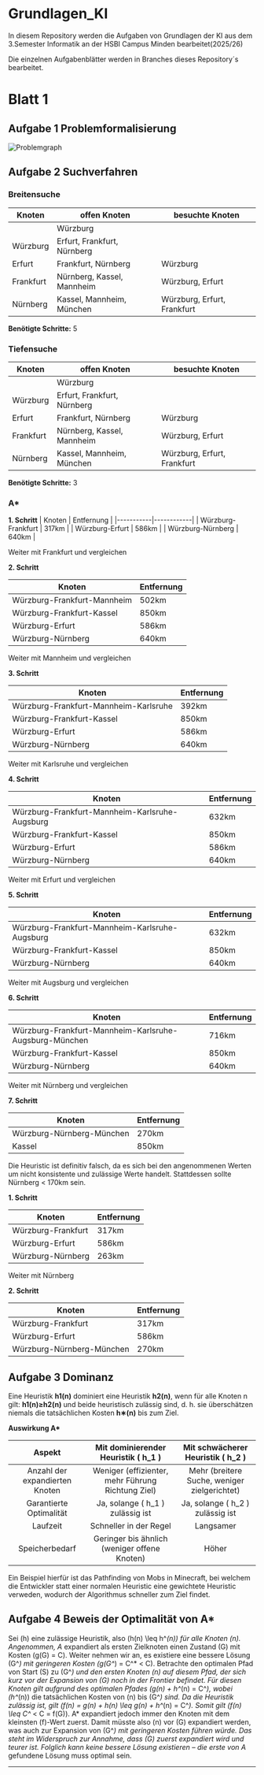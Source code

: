 # Grundlagen_KI

In diesem Repository werden die Aufgaben von Grundlagen der KI aus dem 3.Semester Informatik an der HSBI Campus Minden bearbeitet(2025/26)

Die einzelnen Aufgabenblätter werden in Branches dieses Repository´s bearbeitet.

# Blatt 1

## Aufgabe 1 Problemformalisierung

![Problemgraph](Problemformalisierung_Elben_Orks.drawio.png)

## Aufgabe 2 Suchverfahren

### Breitensuche

| Knoten    | offen Knoten                | besuchte Knoten             |
|-----------|-----------------------------|-----------------------------|
|           | Würzburg                    |                             |
| Würzburg  | Erfurt, Frankfurt, Nürnberg |                             |
| Erfurt    | Frankfurt, Nürnberg         | Würzburg                    |
| Frankfurt | Nürnberg, Kassel, Mannheim  | Würzburg, Erfurt            |
| Nürnberg  | Kassel, Mannheim, München   | Würzburg, Erfurt, Frankfurt |

**Benötigte Schritte:** 5 

### Tiefensuche

| Knoten    | offen Knoten                | besuchte Knoten             |
|-----------|-----------------------------|-----------------------------|
|           | Würzburg                    |                             |
| Würzburg  | Erfurt, Frankfurt, Nürnberg |                             |
| Erfurt    | Frankfurt, Nürnberg         | Würzburg                    |
| Frankfurt | Nürnberg, Kassel, Mannheim  | Würzburg, Erfurt            |
| Nürnberg  | Kassel, Mannheim, München   | Würzburg, Erfurt, Frankfurt |

**Benötigte Schritte:** 3

### A*

**1. Schritt** 
| Knoten    | Entfernung |
|-----------|------------|
| Würzburg-Frankfurt | 317km      |
| Würzburg-Erfurt    | 586km      |
| Würzburg-Nürnberg  | 640km      |

Weiter mit Frankfurt und vergleichen

**2. Schritt**

| Knoten                      | Entfernung |
|-----------------------------|------------|
| Würzburg-Frankfurt-Mannheim | 502km      |
| Würzburg-Frankfurt-Kassel   | 850km      |
| Würzburg-Erfurt             | 586km      |
| Würzburg-Nürnberg           | 640km      |

Weiter mit Mannheim und vergleichen

**3. Schritt**

| Knoten    | Entfernung |
|-----------|------------|
| Würzburg-Frankfurt-Mannheim-Karlsruhe | 392km      |
| Würzburg-Frankfurt-Kassel    | 850km      |
| Würzburg-Erfurt    | 586km      |
| Würzburg-Nürnberg  | 640km      |

Weiter mit Karlsruhe und vergleichen

**4. Schritt**

| Knoten   | Entfernung |
|----------|------------|
| Würzburg-Frankfurt-Mannheim-Karlsruhe-Augsburg | 632km      |
| Würzburg-Frankfurt-Kassel   | 850km      |
| Würzburg-Erfurt   | 586km      |
| Würzburg-Nürnberg | 640km      |

Weiter mit Erfurt und vergleichen

**5. Schritt**

| Knoten   | Entfernung |
|----------|------------|
| Würzburg-Frankfurt-Mannheim-Karlsruhe-Augsburg | 632km      |
| Würzburg-Frankfurt-Kassel   | 850km      |
| Würzburg-Nürnberg | 640km      |

Weiter mit Augsburg und vergleichen

**6. Schritt**

| Knoten   | Entfernung |
|----------|------------|
| Würzburg-Frankfurt-Mannheim-Karlsruhe-Augsburg-München  | 716km      |
| Würzburg-Frankfurt-Kassel   | 850km      |
| Würzburg-Nürnberg | 640km      |

Weiter mit Nürnberg und vergleichen

**7. Schritt**

| Knoten  | Entfernung |
|---------|------------|
| Würzburg-Nürnberg-München | 270km      |
| Kassel  | 850km      |

Die Heuristic ist definitiv falsch, da es sich bei den angenommenen Werten um nicht konsistente und zulässige Werte handelt.
Stattdessen sollte Nürnberg < 170km sein.

**1. Schritt**

| Knoten             | Entfernung |
|--------------------|------------|
| Würzburg-Frankfurt | 317km      |
| Würzburg-Erfurt    | 586km      |
| Würzburg-Nürnberg  | 263km      |

Weiter mit Nürnberg

**2. Schritt**

| Knoten                    | Entfernung |
|---------------------------|------------|
| Würzburg-Frankfurt        | 317km      |
| Würzburg-Erfurt           | 586km      |
| Würzburg-Nürnberg-München | 270km      |

## Aufgabe 3 Dominanz

Eine Heuristik **h1(n)** dominiert eine Heuristik **h2(n)**, wenn für alle Knoten n gilt:
**h1(n)≥h2(n)** und beide heuristisch zulässig sind, d. h. sie überschätzen niemals die tatsächlichen Kosten **h∗(n)** bis zum Ziel.

**Auswirkung A\***


|             Aspekt             |        Mit dominierender Heuristik ( h_1 )        |       Mit schwächerer Heuristik ( h_2 )      |
|:------------------------------:|:-------------------------------------------------:|:--------------------------------------------:|
| Anzahl der expandierten Knoten | Weniger (effizienter, mehr Führung Richtung Ziel) | Mehr (breitere Suche, weniger zielgerichtet) |
| Garantierte Optimalität        | Ja, solange ( h_1 ) zulässig ist                  | Ja, solange ( h_2 ) zulässig ist             |
| Laufzeit                       | Schneller in der Regel                            | Langsamer                                    |
| Speicherbedarf                 | Geringer bis ähnlich (weniger offene Knoten)      | Höher                                        |

Ein Beispiel hierfür ist das Pathfinding von Mobs in Minecraft, bei welchem die Entwickler statt einer normalen Heuristic eine gewichtete Heuristic verweden, wodurch der Algorithmus schneller zum Ziel findet.

## Aufgabe 4 Beweis der Optimalität von A*

Sei (h) eine zulässige Heuristik, also (h(n) \leq h^*(n)) für alle Knoten (n).
Angenommen, A* expandiert als ersten Zielknoten einen Zustand (G) mit Kosten (g(G) = C).
Weiter nehmen wir an, es existiere eine bessere Lösung (G^*) mit geringeren Kosten (g(G^*) = C^* < C).
Betrachte den optimalen Pfad von Start (S) zu (G^*) und den ersten Knoten (n) auf diesem Pfad, der sich kurz vor der Expansion von (G) noch in der Frontier befindet.
Für diesen Knoten gilt aufgrund des optimalen Pfades (g(n) + h^*(n) = C^*), wobei (h^*(n)) die tatsächlichen Kosten von (n) bis (G^*) sind.
Da die Heuristik zulässig ist, gilt (f(n) = g(n) + h(n) \leq g(n) + h^*(n) = C^*).
Somit gilt (f(n) \leq C^* < C = f(G)).
A* expandiert jedoch immer den Knoten mit dem kleinsten (f)-Wert zuerst.
Damit müsste also (n) vor (G) expandiert werden, was auch zur Expansion von (G^*) mit geringeren Kosten führen würde.
Das steht im Widerspruch zur Annahme, dass (G) zuerst expandiert wird und teurer ist.
Folglich kann keine bessere Lösung existieren – die erste von A* gefundene Lösung muss optimal sein.

---
